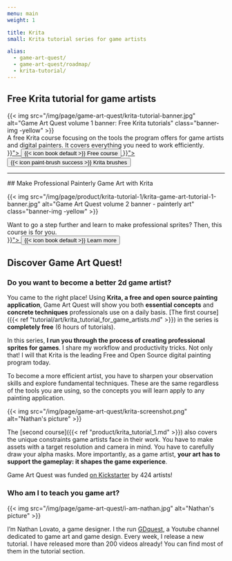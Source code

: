 ```yaml
---
menu: main
weight: 1

title: Krita
small: Krita tutorial series for game artists

alias:
  - game-art-quest/
  - game-art-quest/roadmap/
  - krita-tutorial/
---
```


## Free Krita tutorial for game artists

<div class="card-box">
{{< img src="/img/page/game-art-quest/krita-tutorial-banner.jpg" alt="Game Art Quest volume 1 banner: Free Krita tutorials" class="banner-img -yellow" >}}

<div class="content">
A free Krita course focusing on the tools the program offers for game artists and digital painters. It covers everything you need to work efficiently.

  <div grid>
    <div column class="-center">
      <a href="{{< ref "tutorial/art/krita_tutorial_for_game_artists.md" >}}"> 
        <button class="-bordered -call-to-action">{{< icon book default >}} Free course</button>
      </a>
      <a href="{{< ref "product/krita_brushes.md" >}}"> 
        <button class="-bordered -call-to-action -success">{{< icon paint-brush success >}} Krita brushes</button>
      </a>
    </div>
  </div>

</div>
</div>

<hr>

<div class="card-box">
## Make Professional Painterly Game Art with Krita

{{< img src="/img/page/product/krita-tutorial-1/krita-game-art-tutorial-1-banner.jpg" alt="Game Art Quest volume 2 banner - painterly art" class="banner-img -yellow" >}}

<div class="content">
Want to go a step further and learn to make professional sprites? Then, this course is for you.

<div grid>
  <div column class="-center">
    <a href="{{< ref "product\krita_tutorial_1.md" >}}"> 
      <button class="-bordered -call-to-action -success">{{< icon book default >}} Learn more</button>
    </a>
  </div>
</div>

</div>
</div>

## Discover Game Art Quest!

### Do you want to become a better 2d game artist?

You came to the right place! Using **Krita, a free and open source painting application**, Game Art Quest will show you both **essential concepts** and **concrete techniques** professionals use on a daily basis. [The first course]({{< ref "tutorial/art/krita_tutorial_for_game_artists.md" >}}) in the series is **completely free** (6 hours of tutorials).

In this series, **I run you through the process of creating professional sprites for games**. I share my workflow and productivity tricks. Not only that! I will that Krita is the leading Free and Open Source digital painting program today.

To become a more efficient artist, you have to sharpen your observation skills and explore fundamental techniques. These are the same regardless of the tools you are using, so the concepts you will learn apply to any painting application.

{{< img src="/img/page/game-art-quest/krita-screenshot.png" alt="Nathan's picture" >}}

The [second course]({{< ref "product/krita_tutorial_1.md" >}}) also covers the unique constraints game artists face in their work. You have to make assets with a target resolution and camera in mind. You have to carefully draw your alpha masks. More importantly, as a game artist, **your art has to support the gameplay: it shapes the game experience**.

Game Art Quest was funded [on Kickstarter](https://www.kickstarter.com/projects/gdquest/game-art-quest-make-professional-2d-art-with-krita) by 424 artists!

### Who am I to teach you game art?

{{< img src="/img/page/game-art-quest/i-am-nathan.jpg" alt="Nathan's picture" >}}

I’m Nathan Lovato, a game designer. I the run [GDquest](http://youtube.com/c/gdquest), a Youtube channel dedicated to game art and game design. Every week, I release a new tutorial. I have released more than 200 videos already! You can find most of them in the tutorial section.

